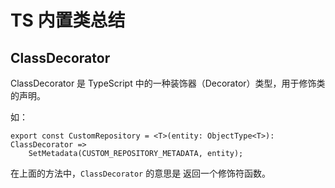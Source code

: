 # TS 内置类总结

## ClassDecorator 

ClassDecorator 是 TypeScript 中的一种装饰器（Decorator）类型，用于修饰类的声明。

如：
```TS
export const CustomRepository = <T>(entity: ObjectType<T>): ClassDecorator =>
    SetMetadata(CUSTOM_REPOSITORY_METADATA, entity);
```

在上面的方法中，`ClassDecorator` 的意思是 返回一个修饰符函数。